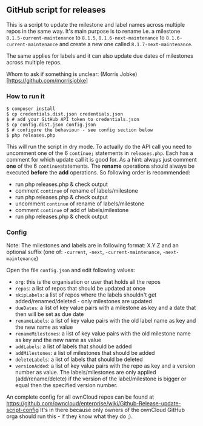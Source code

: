 ## GitHub script for releases

This is a script to update the milestone and label names across multiple repos
in the same way. It's main purpose is to rename i.e. a milestone
`8.1.5-current-maintenance` to `8.1.5`, `8.1.6-next-maintenance` to
`8.1.6-current-maintenance` and create a new one called `8.1.7-next-maintenance`.

The same applies for labels and it can also update due dates of milestones across multiple repos.

Whom to ask if something is unclear: (Morris Jobke)[https://github.com/morrisjobke]

### How to run it

```
$ composer install
$ cp credentials.dist.json credentials.json
$ # add your GitHub API token to credentials.json
$ cp config.dist.json config.json
$ # configure the behaviour - see config section below
$ php releases.php
```

This will run the script in dry mode. To actually do the API call you need to uncomment one of the 6 `continue;` statements in `releases.php`. Each has a comment for which update call it is good for. As a hint: always just comment **one** of the 6 `continue`statements. The **rename** operations should always be executed **before** the **add** operations. So following order is recommended:

* run php releases.php & check output
* comment `continue` of rename of labels/milestone
* run php releases.php & check output
* uncomment `continue` of rename of labels/milestone
* comment `continue` of add of labels/milestone
* run php releases.php & check output

### Config

Note: The milestones and labels are in following format: X.Y.Z and an optional suffix (one of: `-current`, `-next`, `-current-maintenance`, `-next-maintenance`)


Open the file `config.json` and edit following values:

* `org`: this is the organisation or user that holds all the repos
* `repos`: a list of repos that should be updated at once
* `skipLabels`: a list of repos where the labels shouldn't get added/renamed/deleted - only milestones are updated
* `dueDates`: a list of key value pairs with a milestone as key and a date that then will be set as due date
* `renameLabels`: a list of key value pairs with the old label name as key and the new name as value
* `renameMilestones`: a list of key value pairs with the old milestone name as key and the new name as value
* `addLabels`: a list of labels that should be added
* `addMilestones`: a list of milestones that should be added
* `deleteLabels`: a list of labels that should be deleted
* `versionAdded`: a list of key value pairs with the repo as key and a version number as value. The labels/milestones are only applied (add/rename/delete) if the version of the label/milestone is bigger or equal then the specified version number.

An complete config for all ownCloud repos can be found at https://github.com/owncloud/enterprise/wiki/Github-Release-update-script-config
It's in there because only owners of the ownCloud GitHub orga should run this - if they know what they do ;).

